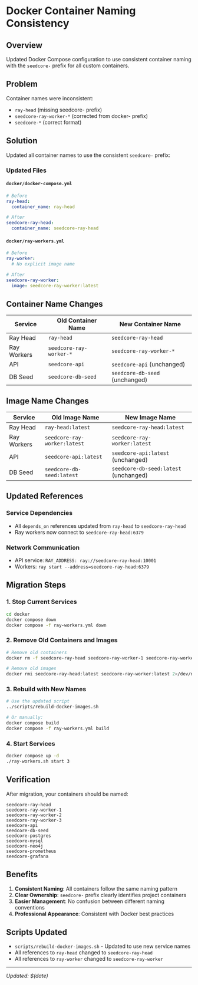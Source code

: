 # Docker Container Naming Consistency

## Overview

Updated Docker Compose configuration to use consistent container naming with the `seedcore-` prefix for all custom containers.

## Problem

Container names were inconsistent:
- `ray-head` (missing seedcore- prefix)
- `seedcore-ray-worker-*` (corrected from docker- prefix)
- `seedcore-*` (correct format)

## Solution

Updated all container names to use the consistent `seedcore-` prefix:

### Updated Files

#### `docker/docker-compose.yml`
```yaml
# Before
ray-head:
  container_name: ray-head

# After
seedcore-ray-head:
  container_name: seedcore-ray-head
```

#### `docker/ray-workers.yml`
```yaml
# Before
ray-worker:
  # No explicit image name

# After
seedcore-ray-worker:
  image: seedcore-ray-worker:latest
```

## Container Name Changes

| Service | Old Container Name | New Container Name |
|---------|-------------------|-------------------|
| Ray Head | `ray-head` | `seedcore-ray-head` |
| Ray Workers | `seedcore-ray-worker-*` | `seedcore-ray-worker-*` |
| API | `seedcore-api` | `seedcore-api` (unchanged) |
| DB Seed | `seedcore-db-seed` | `seedcore-db-seed` (unchanged) |

## Image Name Changes

| Service | Old Image Name | New Image Name |
|---------|----------------|----------------|
| Ray Head | `ray-head:latest` | `seedcore-ray-head:latest` |
| Ray Workers | `seedcore-ray-worker:latest` | `seedcore-ray-worker:latest` |
| API | `seedcore-api:latest` | `seedcore-api:latest` (unchanged) |
| DB Seed | `seedcore-db-seed:latest` | `seedcore-db-seed:latest` (unchanged) |

## Updated References

### Service Dependencies
- All `depends_on` references updated from `ray-head` to `seedcore-ray-head`
- Ray workers now connect to `seedcore-ray-head:6379`

### Network Communication
- API service: `RAY_ADDRESS: ray://seedcore-ray-head:10001`
- Workers: `ray start --address=seedcore-ray-head:6379`

## Migration Steps

### 1. Stop Current Services
```bash
cd docker
docker compose down
docker compose -f ray-workers.yml down
```

### 2. Remove Old Containers and Images
```bash
# Remove old containers
docker rm -f seedcore-ray-head seedcore-ray-worker-1 seedcore-ray-worker-2 seedcore-ray-worker-3 2>/dev/null || true

# Remove old images
docker rmi seedcore-ray-head:latest seedcore-ray-worker:latest 2>/dev/null || true
```

### 3. Rebuild with New Names
```bash
# Use the updated script
../scripts/rebuild-docker-images.sh

# Or manually:
docker compose build
docker compose -f ray-workers.yml build
```

### 4. Start Services
```bash
docker compose up -d
./ray-workers.sh start 3
```

## Verification

After migration, your containers should be named:
```
seedcore-ray-head
seedcore-ray-worker-1
seedcore-ray-worker-2
seedcore-ray-worker-3
seedcore-api
seedcore-db-seed
seedcore-postgres
seedcore-mysql
seedcore-neo4j
seedcore-prometheus
seedcore-grafana
```

## Benefits

1. **Consistent Naming**: All containers follow the same naming pattern
2. **Clear Ownership**: `seedcore-` prefix clearly identifies project containers
3. **Easier Management**: No confusion between different naming conventions
4. **Professional Appearance**: Consistent with Docker best practices

## Scripts Updated

- `scripts/rebuild-docker-images.sh` - Updated to use new service names
- All references to `ray-head` changed to `seedcore-ray-head`
- All references to `ray-worker` changed to `seedcore-ray-worker`

---
*Updated: $(date)* 